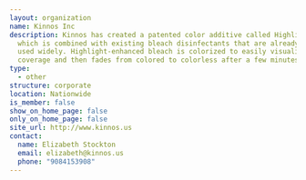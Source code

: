 ```yaml
---
layout: organization
name: Kinnos Inc
description: Kinnos has created a patented color additive called Highlight®,
  which is combined with existing bleach disinfectants that are already being
  used widely. Highlight-enhanced bleach is colorized to easily visualize
  coverage and then fades from colored to colorless after a few minutes.
type:
  - other
structure: corporate
location: Nationwide
is_member: false
show_on_home_page: false
only_on_home_page: false
site_url: http://www.kinnos.us
contact:
  name: Elizabeth Stockton
  email: elizabeth@kinnos.us
  phone: "9084153908"
---
```

